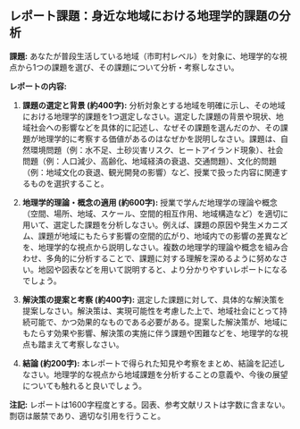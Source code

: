 ## レポート課題：身近な地域における地理学的課題の分析

**課題:**  あなたが普段生活している地域（市町村レベル）を対象に、地理学的な視点から1つの課題を選び、その課題について分析・考察しなさい。

**レポートの内容:**

1. **課題の選定と背景 (約400字):**  分析対象とする地域を明確に示し、その地域における地理学的課題を1つ選定しなさい。選定した課題の背景や現状、地域社会への影響などを具体的に記述し、なぜその課題を選んだのか、その課題が地理学的に考察する価値があるのはなぜかを説明しなさい。課題は、自然環境問題（例：水不足、土砂災害リスク、ヒートアイランド現象）、社会問題（例：人口減少、高齢化、地域経済の衰退、交通問題）、文化的問題（例：地域文化の衰退、観光開発の影響）など、授業で扱った内容に関連するものを選択すること。

2. **地理学的理論・概念の適用 (約600字):**  授業で学んだ地理学の理論や概念（空間、場所、地域、スケール、空間的相互作用、地域構造など）を適切に用いて、選定した課題を分析しなさい。例えば、課題の原因や発生メカニズム、課題が地域にもたらす影響の空間的広がり、地域内での影響の差異などを、地理学的な視点から説明しなさい。複数の地理学的理論や概念を組み合わせ、多角的に分析することで、課題に対する理解を深めるように努めなさい。地図や図表などを用いて説明すると、より分かりやすいレポートになるでしょう。

3. **解決策の提案と考察 (約400字):**  選定した課題に対して、具体的な解決策を提案しなさい。解決策は、実現可能性を考慮した上で、地域社会にとって持続可能で、かつ効果的なものである必要がある。提案した解決策が、地域にもたらす効果や影響、解決策の実施に伴う課題や困難などを、地理学的な視点も踏まえて考察しなさい。

4. **結論 (約200字):**  本レポートで得られた知見や考察をまとめ、結論を記述しなさい。地理学的な視点から地域課題を分析することの意義や、今後の展望についても触れると良いでしょう。


**注記:** レポートは1600字程度とする。図表、参考文献リストは字数に含まない。剽窃は厳禁であり、適切な引用を行うこと。
